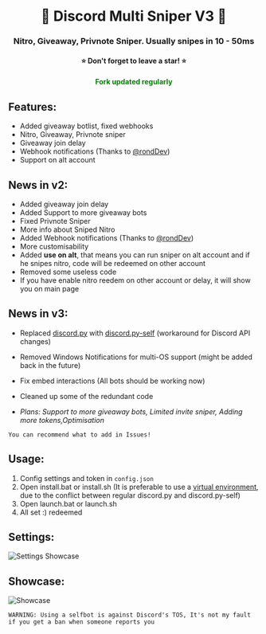 <h1 align="center">💫 Discord Multi Sniper V3 💫</h1>
<h3 align="center">Nitro, Giveaway, Privnote Sniper. Usually snipes in 10 - 50ms</h3>
<h4 align="center">⭐ Don't forget to leave a star! ⭐</h4>
<h4 align="center" style="color: green;">Fork updated regularly</h4>

## Features:

- Added giveaway botlist, fixed webhooks
- Nitro, Giveaway, Privnote sniper
- Giveaway join delay
- Webhook notifications (Thanks to [@rondDev](https://github.com/rondDev))
- Support on alt account

## News in v2:

- Added giveaway join delay
- Added Support to more giveaway bots
- Fixed Privnote Sniper
- More info about Sniped Nitro
- Added Webhook notifications (Thanks to [@rondDev](https://github.com/rondDev))
- More customisability
- Added **use on alt**, that means you can run sniper on alt account and if he snipes nitro, code will be redeemed on other account
- Removed some useless code
- If you have enable nitro reedem on other account or delay, it will show you on main page

## News in v3:

- Replaced [discord.py](https://github.com/Rapptz/discord.py) with [discord.py-self](https://github.com/dolfies/discord.py-self) (workaround for Discord API changes)
- Removed Windows Notifications for multi-OS support (might be added back in the future)
- Fix embed interactions (All bots should be working now)
- Cleaned up some of the redundant code

- _Plans: Support to more giveaway bots, Limited invite sniper, Adding more tokens,Optimisation_

`You can recommend what to add in Issues!`

## Usage:

1. Config settings and token in `config.json`
2. Open install.bat or install.sh (It is preferable to use a [virtual environment](https://docs.python.org/3/library/venv.html), due to the conflict between regular discord.py and discord.py-self)
3. Open launch.bat or launch.sh
4. All set :)
redeemed
## Settings:

![Settings Showcase](https://i.imgur.com/Bxe3s1Q.png)

## Showcase:

![Showcase](https://i.imgur.com/iEq1pLO.png)

`WARNING: Using a selfbot is against Discord's TOS, It's not my fault if you get a ban when someone reports you`
